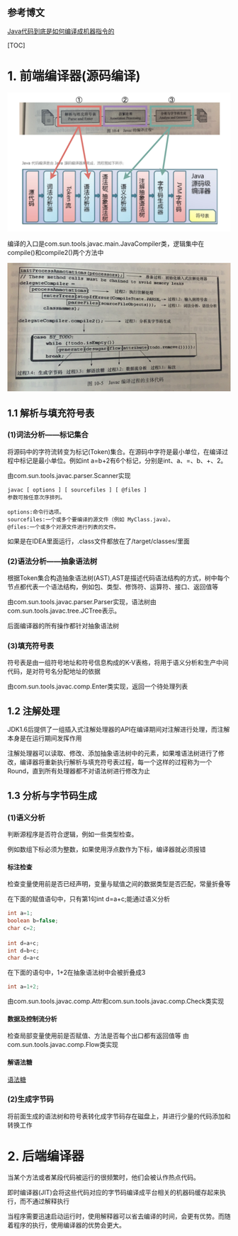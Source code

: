 ## 参考博文
[Java代码到底是如何编译成机器指令的](https://juejin.im/entry/5b441e5b5188251afb5c6b75)

[TOC]


# 1. 前端编译器(源码编译)
![前端编译](./pic/Java类的编译-加载-执行_前端编译.png)

编译的入口是com.sun.tools.javac.main.JavaCompiler类，逻辑集中在compile()和compile2()两个方法中

![javac编译主体代码](./pic/Java类的编译-加载-执行_javac编译主体代码.jpeg)

## 1.1 解析与填充符号表
### (1)词法分析——标记集合
将源码中的字符流转变为标记(Token)集合。在源码中字符是最小单位，在编译过程中标记是最小单位。例如int a=b+2有6个标记，分别是int、a、=、b、+、2。

由com.sun.tools.javac.parser.Scanner实现
```shell
javac [ options ] [ sourcefiles ] [ @files ]
参数可按任意次序排列。

options:命令行选项。
sourcefiles:一个或多个要编译的源文件（例如 MyClass.java）。
@files:一个或多个对源文件进行列表的文件。
```

如果是在IDEA里面运行，.class文件都放在了/target/classes/里面


### (2)语法分析——抽象语法树
根据Token集合构造抽象语法树(AST),AST是描述代码语法结构的方式，树中每个节点都代表一个语法结构，例如包、类型、修饰符、运算符、接口、返回值等

由com.sun.tools.javac.parser.Parser实现，语法树由com.sun.tools.javac.tree.JCTree表示。

后面编译器的所有操作都针对抽象语法树

### (3)填充符号表
符号表是由一组符号地址和符号信息构成的K-V表格，将用于语义分析和生产中间代码，是对符号名分配地址的依据

由com.sun.tools.javac.comp.Enter类实现，返回一个待处理列表


## 1.2 注解处理
JDK1.6后提供了一组插入式注解处理器的API在编译期间对注解进行处理，而注解本身是在运行期间发挥作用

注解处理器可以读取、修改、添加抽象语法树中的元素，如果堆语法树进行了修改，编译器将重新执行解析与填充符号表过程，每一个这样的过程称为一个Round，直到所有处理器都不对语法树进行修改为止


## 1.3 分析与字节码生成
### (1)语义分析
判断源程序是否符合逻辑，例如一些类型检查。

例如数组下标必须为整数，如果使用浮点数作为下标，编译器就必须报错


#### 标注检查

检查变量使用前是否已经声明，变量与赋值之间的数据类型是否匹配，常量折叠等

在下面的赋值语句中，只有第1句int d=a+c;能通过语义分析
```java
int a=1;
boolean b=false;
char c=2;

int d=a+c;
int d=b+c;
char d=a+c
```

在下面的语句中，1+2在抽象语法树中会被折叠成3
```java
int a=1+2;
```

由com.sun.tools.javac.comp.Attr和com.sun.tools.javac.comp.Check类实现

#### 数据及控制流分析
检查局部变量使用前是否赋值、方法是否每个出口都有返回值等
由com.sun.tools.javac.comp.Flow类实现

#### 解语法糖
[语法糖](#语法糖)

### (2)生成字节码
将前面生成的语法树和符号表转化成字节码存在磁盘上，并进行少量的代码添加和转换工作


# 2. 后端编译器
当某个方法或者某段代码被运行的很频繁时，他们会被认作热点代码。

即时编译器(JIT)会将这些代码对应的字节码编译成平台相关的机器码缓存起来执行，而不通过解释执行

当程序需要迅速启动运行时，使用解释器可以省去编译的时间，会更有优势。而随着程序的执行，使用编译器的优势会更大。